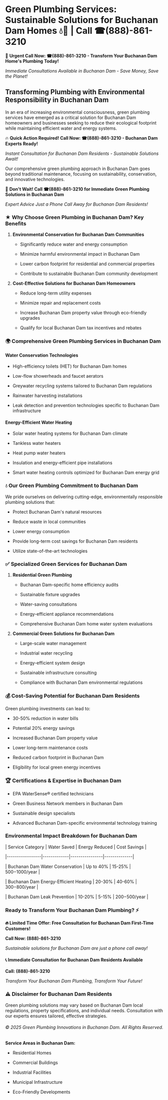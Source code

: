 # Green Plumbing Services: Sustainable Solutions for Buchanan Dam Homes 💧🌿 | Call ☎(888)-861-3210

🚨 **Urgent Call Now: ☎(888)-861-3210 - Transform Your Buchanan Dam Home's Plumbing Today!**
*Immediate Consultations Available in Buchanan Dam - Save Money, Save the Planet!*

## Transforming Plumbing with Environmental Responsibility in Buchanan Dam

In an era of increasing environmental consciousness, green plumbing services have emerged as a critical solution for Buchanan Dam homeowners and businesses seeking to reduce their ecological footprint while maintaining efficient water and energy systems. 

🔥 **Quick Action Required! Call Now: ☎(888)-861-3210 - Buchanan Dam Experts Ready!**
*Instant Consultation for Buchanan Dam Residents - Sustainable Solutions Await!*

Our comprehensive green plumbing approach in Buchanan Dam goes beyond traditional maintenance, focusing on sustainability, conservation, and innovative technologies.

🚨 **Don't Wait! Call ☎(888)-861-3210 for Immediate Green Plumbing Solutions in Buchanan Dam**
*Expert Advice Just a Phone Call Away for Buchanan Dam Residents!*

### ★ Why Choose Green Plumbing in Buchanan Dam? Key Benefits

1. **Environmental Conservation for Buchanan Dam Communities** 
   - Significantly reduce water and energy consumption
   - Minimize harmful environmental impact in Buchanan Dam
   - Lower carbon footprint for residential and commercial properties
   - Contribute to sustainable Buchanan Dam community development

2. **Cost-Effective Solutions for Buchanan Dam Homeowners** 
   - Reduce long-term utility expenses
   - Minimize repair and replacement costs
   - Increase Buchanan Dam property value through eco-friendly upgrades
   - Qualify for local Buchanan Dam tax incentives and rebates

### 🌍 Comprehensive Green Plumbing Services in Buchanan Dam

#### Water Conservation Technologies
- High-efficiency toilets (HET) for Buchanan Dam homes
- Low-flow showerheads and faucet aerators
- Greywater recycling systems tailored to Buchanan Dam regulations
- Rainwater harvesting installations
- Leak detection and prevention technologies specific to Buchanan Dam infrastructure

#### Energy-Efficient Water Heating
- Solar water heating systems for Buchanan Dam climate
- Tankless water heaters
- Heat pump water heaters
- Insulation and energy-efficient pipe installations
- Smart water heating controls optimized for Buchanan Dam energy grid

### 💧 Our Green Plumbing Commitment to Buchanan Dam

We pride ourselves on delivering cutting-edge, environmentally responsible plumbing solutions that:
- Protect Buchanan Dam's natural resources
- Reduce waste in local communities
- Lower energy consumption
- Provide long-term cost savings for Buchanan Dam residents
- Utilize state-of-the-art technologies

### ✅ Specialized Green Services for Buchanan Dam

1. **Residential Green Plumbing**
   - Buchanan Dam-specific home efficiency audits
   - Sustainable fixture upgrades
   - Water-saving consultations
   - Energy-efficient appliance recommendations
   - Comprehensive Buchanan Dam home water system evaluations

2. **Commercial Green Solutions for Buchanan Dam**
   - Large-scale water management
   - Industrial water recycling
   - Energy-efficient system design
   - Sustainable infrastructure consulting
   - Compliance with Buchanan Dam environmental regulations

### 💰 Cost-Saving Potential for Buchanan Dam Residents

Green plumbing investments can lead to:
- 30-50% reduction in water bills
- Potential 20% energy savings
- Increased Buchanan Dam property value
- Lower long-term maintenance costs
- Reduced carbon footprint in Buchanan Dam
- Eligibility for local green energy incentives

### 🏆 Certifications & Expertise in Buchanan Dam

- EPA WaterSense® certified technicians
- Green Business Network members in Buchanan Dam
- Sustainable design specialists
- Advanced Buchanan Dam-specific environmental technology training

### Environmental Impact Breakdown for Buchanan Dam

| Service Category | Water Saved | Energy Reduced | Cost Savings |
|-----------------|-------------|----------------|--------------|
| Buchanan Dam Water Conservation | Up to 40% | 15-25% | $500-$1000/year |
| Buchanan Dam Energy-Efficient Heating | 20-30% | 40-60% | $300-$800/year |
| Buchanan Dam Leak Prevention | 10-20% | 5-15% | $200-$500/year |

### Ready to Transform Your Buchanan Dam Plumbing? ⚡

**🔥 Limited Time Offer: Free Consultation for Buchanan Dam First-Time Customers!**

**Call Now: (888)-861-3210**
*Sustainable solutions for Buchanan Dam are just a phone call away!*

#### 📞 Immediate Consultation for Buchanan Dam Residents Available

**Call: (888)-861-3210**
*Transform Your Buchanan Dam Plumbing, Transform Your Future!*

### ⚠️ Disclaimer for Buchanan Dam Residents

Green plumbing solutions may vary based on Buchanan Dam local regulations, property specifications, and individual needs. Consultation with our experts ensures tailored, effective strategies.

###### © 2025 Green Plumbing Innovations in Buchanan Dam. All Rights Reserved.

**Service Areas in Buchanan Dam:** 
- Residential Homes
- Commercial Buildings
- Industrial Facilities
- Municipal Infrastructure
- Eco-Friendly Developments